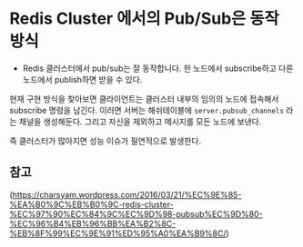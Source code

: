 # Redis Cluster 에서의 Pub/Sub은 동작 방식

* Redis 클러스터에서 pub/sub는 잘 동작합니다. 한 노드에서 subscribe하고 다른 노드에서 publish하면 받을 수 있다.

현재 구현 방식을 찾아보면  클라이언트는 클러스터 내부의 임의의 노드에 접속해서 subscribe 명령을 남긴다.
이러면 서버는 해쉬테이블에 `server.pubsub_channels` 라는 채널을 생성해둔다.
그리고 자신을 제외하고 메시지를 모든 노드에 보낸다.

즉 클러스터가 많아지면 성능 이슈가 필연적으로 발생한다.


## 참고
(https://charsyam.wordpress.com/2016/03/21/%EC%9E%85-%EA%B0%9C%EB%B0%9C-redis-cluster-%EC%97%90%EC%84%9C%EC%9D%98-pubsub%EC%9D%80-%EC%96%B4%EB%96%BB%EA%B2%8C-%EB%8F%99%EC%9E%91%ED%95%A0%EA%B9%8C/)
